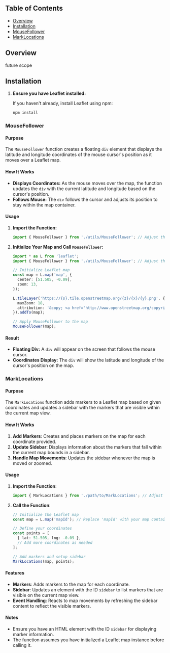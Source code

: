 ## Table of Contents

- [Overview](#overview)
- [Installation](#installation)
- [MouseFollower](#mousefollower)
- [MarkLocations](#marklocations)

## Overview
  future scope

## Installation

1. **Ensure you have Leaflet installed:**

   If you haven't already, install Leaflet using npm:

   ```bash
   npm install 
   ```




### MouseFollower

#### Purpose
The `MouseFollower` function creates a floating `div` element that displays the latitude and longitude coordinates of the mouse cursor's position as it moves over a Leaflet map.

#### How It Works
- **Displays Coordinates:** As the mouse moves over the map, the function updates the `div` with the current latitude and longitude based on the cursor's position.
- **Follows Mouse:** The `div` follows the cursor and adjusts its position to stay within the map container.

#### Usage

1. **Import the Function:**

   ```typescript
   import { MouseFollower } from './utils/MouseFollower'; // Adjust the path to where MouseFollower.ts is located
   ```

2. **Initialize Your Map and Call `MouseFollower`:**

   ```typescript
   import * as L from 'leaflet';
   import { MouseFollower } from './utils/MouseFollower'; // Adjust the path as needed

   // Initialize Leaflet map
   const map = L.map('map', {
     center: [51.505, -0.09],
     zoom: 13,
   });

   L.tileLayer('https://{s}.tile.openstreetmap.org/{z}/{x}/{y}.png', {
     maxZoom: 18,
     attribution: '&copy; <a href="http://www.openstreetmap.org/copyright">OpenStreetMap</a>',
   }).addTo(map);

   // Apply MouseFollower to the map
   MouseFollower(map);
   ```

#### Result
- **Floating Div:** A `div` will appear on the screen that follows the mouse cursor.
- **Coordinates Display:** The `div` will show the latitude and longitude of the cursor's position on the map.




### MarkLocations

#### Purpose
The `MarkLocations` function adds markers to a Leaflet map based on given coordinates and updates a sidebar with the markers that are visible within the current map view.

#### How It Works
1. **Add Markers**: Creates and places markers on the map for each coordinate provided.
2. **Update Sidebar**: Displays information about the markers that fall within the current map bounds in a sidebar.
3. **Handle Map Movements**: Updates the sidebar whenever the map is moved or zoomed.

#### Usage

1. **Import the Function**:
   ```typescript
   import { MarkLocations } from './path/to/MarkLocations'; // Adjust the path as needed
   ```

2. **Call the Function**:
   ```typescript
   // Initialize the Leaflet map
   const map = L.map('mapId'); // Replace 'mapId' with your map container ID

   // Define your coordinates
   const points = [
     { lat: 51.505, lng: -0.09 },
     // Add more coordinates as needed
   ];

   // Add markers and setup sidebar
   MarkLocations(map, points);
   ```

#### Features
- **Markers**: Adds markers to the map for each coordinate.
- **Sidebar**: Updates an element with the ID `sidebar` to list markers that are visible on the current map view.
- **Event Handling**: Reacts to map movements by refreshing the sidebar content to reflect the visible markers.

#### Notes
- Ensure you have an HTML element with the ID `sidebar` for displaying marker information.
- The function assumes you have initialized a Leaflet map instance before calling it.

